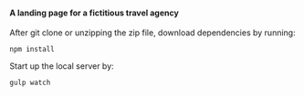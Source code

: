 #### A landing page for a fictitious travel agency

After git clone or unzipping the zip file, download dependencies by running:
```
npm install
```

Start up the local server by:
```
gulp watch
```
